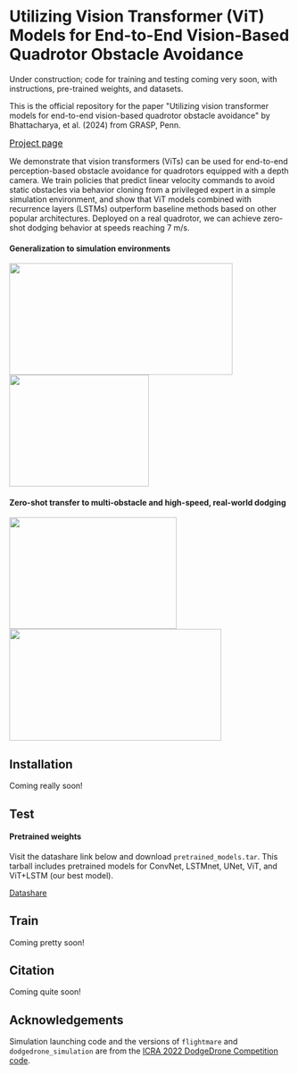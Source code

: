 # Utilizing Vision Transformer (ViT) Models for End-to-End Vision-Based Quadrotor Obstacle Avoidance

Under construction; code for training and testing coming very soon, with instructions, pre-trained weights, and datasets.

This is the official repository for the paper "Utilizing vision transformer models for end-to-end vision-based quadrotor obstacle avoidance" by Bhattacharya, et al. (2024) from GRASP, Penn.

<font size="3"><u>[Project page](https://www.anishbhattacharya.com/research/vit-depthfly)</u></font>

We demonstrate that vision transformers (ViTs) can be used for end-to-end perception-based obstacle avoidance for quadrotors equipped with a depth camera. We train policies that predict linear velocity commands to avoid static obstacles via behavior cloning from a privileged expert in a simple simulation environment, and show that ViT models combined with recurrence layers (LSTMs) outperform baseline methods based on other popular architectures. Deployed on a real quadrotor, we can achieve zero-shot dodging behavior at speeds reaching 7 m/s.

<!-- GIFs -->

#### Generalization to simulation environments

<img src="media/trees-vitlstm.gif" width="400" height="200">
<img src="media/walls-vitlstm.gif" width="250" height="200">

#### Zero-shot transfer to multi-obstacle and high-speed, real-world dodging

<img src="media/multi-obstacle-vitlstm.gif" width="300" height="200">
<img src="media/7ms-vitlstm.gif" width="380" height="200">


## Installation

Coming really soon!

## Test

#### Pretrained weights

Visit the datashare link below and download `pretrained_models.tar`. This tarball includes pretrained models for ConvNet, LSTMnet, UNet, ViT, and ViT+LSTM (our best model).

[Datashare](https://upenn.app.box.com/v/ViT-quad-datashare)

## Train

Coming pretty soon!

## Citation

Coming quite soon!

## Acknowledgements

Simulation launching code and the versions of `flightmare` and `dodgedrone_simulation` are from the [ICRA 2022 DodgeDrone Competition code](https://github.com/uzh-rpg/agile_flight).
